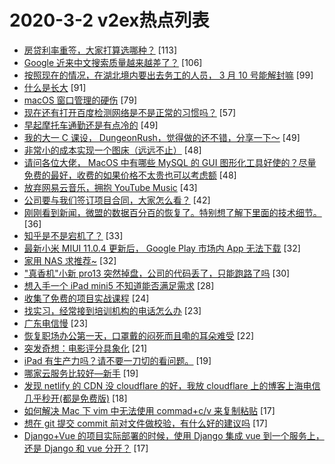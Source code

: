 # 2020-3-2 v2ex热点列表

+ [房贷利率重签，大家打算选哪种？](https://www.v2ex.com/t/649007#reply113) [113]
+ [Google 近来中文搜索质量越来越差了？](https://www.v2ex.com/t/649011#reply106) [106]
+ [按照现在的情况，在湖北境内要出去务工的人员， 3 月 10 号能解封嘛](https://www.v2ex.com/t/649022#reply99) [99]
+ [什么是长大](https://www.v2ex.com/t/649059#reply91) [91]
+ [macOS 窗口管理的硬伤](https://www.v2ex.com/t/649056#reply79) [79]
+ [现在还有打开百度检测网络是不是正常的习惯吗？](https://www.v2ex.com/t/649025#reply57) [57]
+ [早起摩托车通勤还是有点冷的](https://www.v2ex.com/t/648999#reply49) [49]
+ [我的大一 C 课设， DungeonRush，觉得做的还不错，分享一下～](https://www.v2ex.com/t/649194#reply49) [49]
+ [非常小的成本实现一个图床（远远不止）](https://www.v2ex.com/t/648993#reply48) [48]
+ [请问各位大佬， MacOS 中有哪些 MySQL 的 GUI 图形化工具好使的？尽量免费的最好，收费的如果价格不太贵也可以考虑额](https://www.v2ex.com/t/649010#reply48) [48]
+ [放弃网易云音乐，拥抱 YouTube Music](https://www.v2ex.com/t/649080#reply43) [43]
+ [公司要与我们签订项目合同，大家怎么看？](https://www.v2ex.com/t/649153#reply42) [42]
+ [刚刚看到新闻，微盟的数据百分百的恢复了。特别想了解下里面的技术细节。](https://www.v2ex.com/t/649139#reply36) [36]
+ [知乎是不是宕机了？](https://www.v2ex.com/t/649248#reply33) [33]
+ [最新小米 MIUI 11.0.4 更新后， Google Play 市场内 App 无法下载](https://www.v2ex.com/t/649001#reply32) [32]
+ [家用 NAS 求推荐~](https://www.v2ex.com/t/649112#reply32) [32]
+ ["真香机"小新 pro13 突然掉盘，公司的代码丢了，只能跑路了吗](https://www.v2ex.com/t/649162#reply30) [30]
+ [想入手一个 iPad mini5 不知道能否满足需求](https://www.v2ex.com/t/649015#reply28) [28]
+ [收集了免费的项目实战课程](https://www.v2ex.com/t/649002#reply24) [24]
+ [找实习，经常接到培训机构的电话怎么办](https://www.v2ex.com/t/649130#reply23) [23]
+ [广东电信慢](https://www.v2ex.com/t/649163#reply23) [23]
+ [恢复职场办公第一天，口罩戴的闷死而且嘞的耳朵难受](https://www.v2ex.com/t/649094#reply22) [22]
+ [突发奇想：电影评分具象化](https://www.v2ex.com/t/649086#reply21) [21]
+ [iPad 有生产力吗？请不要一刀切的看问题。](https://www.v2ex.com/t/649081#reply19) [19]
+ [哪家云服务比较好—新手](https://www.v2ex.com/t/649169#reply19) [19]
+ [发现 netlify 的 CDN 没 cloudflare 的好，我放 cloudflare 上的博客上海电信几乎秒开(都是免费版)](https://www.v2ex.com/t/649037#reply18) [18]
+ [如何解决 Mac 下 vim 中无法使用 commad+c/v 来复制粘贴](https://www.v2ex.com/t/649023#reply17) [17]
+ [想在 git 提交 commit 前对文件做校验，有什么好的建议吗](https://www.v2ex.com/t/649071#reply17) [17]
+ [Django+Vue 的项目实际部署的时候，使用 Django 集成 vue 到一个服务上，还是 Django 和 vue 分开？](https://www.v2ex.com/t/649132#reply17) [17]
